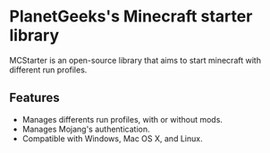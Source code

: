 PlanetGeeks's Minecraft starter library
=======================

MCStarter is an open-source library that aims to start minecraft with different run profiles.

Features
-----------------------

* Manages differents run profiles, with or without mods.
* Manages Mojang's authentication.
* Compatible with Windows, Mac OS X, and Linux.